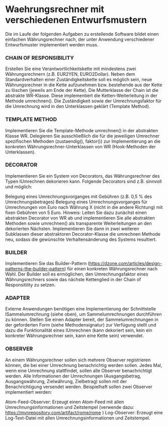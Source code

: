# Waehrungsrechner mit verschiedenen Entwurfsmustern

Die im Laufe der folgenden Aufgaben zu erstellende Software bildet einen einfachen Währungsrechner nach, der unter Anwendung verschiedener Entwurfsmuster implementiert werden muss. 
### CHAIN OF RESPONSIBILITY

Erstellen Sie eine Verantwortlichkeitskette mit mindestens zwei Währungsrechnern (z.B. EUR2YEN, EURO2Dollar). Neben dem Standardverhalten einer Zuständigkeitskette soll es möglich sein, neue Währungsrechner in die Kette aufzunehmen bzw. bestehende aus der Kette zu löschen (jeweils am Ende der Kette). Die Mutterklasse der Chain ist die abstrakte WR-Klasse. Diese implementiert die Ketten-Weiterleitung in der Methode umrechnen(). Die Zuständigkeit sowie der Umrechnungsfaktor für die Umrechnung wird in den Unterklassen geklärt (Template Method).

### TEMPLATE METHOD

Implementieren Sie die Template-Methode umrechnen() in der abstrakten Klasse WR. Delegieren Sie ausschließlich die für die jeweiligen Umrechner spezifischen Methoden (zustaendig(), faktor()) zur Implementierung an die konkreten Währungsrechner-Unterklassen von WR (Hook-Methoden der Unterklassen).

### DECORATOR

Implementieren Sie ein System von Decorators, das Währungsrechner des Typen IUmrechnen dekorieren kann. Folgende Decorators sind z.B. sinnvoll und möglich:

Belegung eines Umrechnungsvorganges mit Gebühren (z.B. 0,5 % des Umrechnungsbetrages)
Belegung eines Umrechnungsvorganges für Umrechnungen von Euro nach Währung X (nicht in die andere Richtung) mit fixen Gebühren von 5 Euro.
Hinweis: Leiten Sie dazu zunächst einen abstrakten Decorator von WR ab und implementieren Sie alle abstrakten Methoden sowie umrechnen() als transparente Weiterleitungen an den dekorierten Nächsten. Implementieren Sie dann in zwei weiteren Subklassen dieser abstraktoren Decorator-Klasse die umrechnen Methode neu, sodass die gewünschte Verhaltensänderung des Systems resultiert.

### BUILDER

Implementieren Sie das Builder-Pattern (https://dzone.com/articles/design-patterns-the-builder-pattern) für einen konkreten Währungsrechner nach Wahl. Der Builder soll es ermöglichen, den Umrechnungsfaktor eines Währungsrechners sowie das nächste Kettenglied in der Chain of Responsitility zu setzen.

### ADAPTER

Externe Anwendungen benötigen eine Implementierung der Schnittstelle ISammelumrechnung (siehe oben), um Sammelumrechnungen durchführen zu können. Stellen Sie einen Adapter bereit, der Sammelumrechnungen in der geforderten Form (siehe Methodensignatur) zur Verfügung stellt und dazu die Funktionalität eines IUmrechnen (kann dekoriert sein, kein ein konkreter Währungsrechner sein, kann eine Kette sein) verwendet.

### OBSERVER

An einem Währungsrechner sollen sich mehrere Observer registrieren können, die bei einer Umrechnung benachrichtig werden sollen. Jedes Mal, wenn eine Umrechnung stattfindet, sollen alle Observer benachrichtigt werden. Alle Informationen der Umrechnungen (Ausgangsbetrag, Ausgangswährung, Zielwährung, Zielbetrag) sollen mit der Benachrichtigung versendet werden. Beispielhaft sollen zwei Observer implementiert werden:

Atom-Feed-Observer: Erzeugt einen Atom-Feed mit allen Umrechnungsinformationen und Zeitstempel (verwende dazu: https://mvnrepository.com/artifact/rome/rome )
Log-Observer: Erzeugt eine Log-Text-Datei mit allen Umrechnungsinformationen und Zeitstempel.

